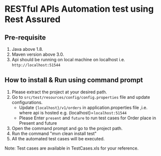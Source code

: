 # RESTful APIs Automation test using Rest Assured 
## Pre-requisite
1. Java above 1.8.
2. Maven version above 3.0.
3. Api should be running on local machine on localhost i.e. `http://localhost:51544`
## How to install & Run using command prompt
1. Please extract the project at your desired path.
2. Go to `src/test/resources/config/config.properties` file and update configurations. 
	* Update `{localhost}/v1/orders` in application.properties file ,i.e. where api is hosted  e.g. {localhost}=`localhost:51544`
  	* Please Enter `present` and `future` to run test cases for Order place in Present and future
3.  Open the command prompt and go to the project path.
4.  Run the command "mvn clean install test"
5.  All the automated test cases will be executed.

Note: Test cases are available in TestCases.xls for your reference.

